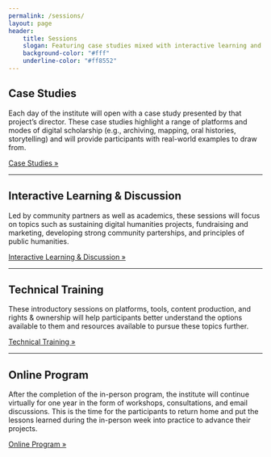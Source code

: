 ```yaml
---
permalink: /sessions/
layout: page
header: 
    title: Sessions
    slogan: Featuring case studies mixed with interactive learning and discussion sessions, and introductory workshops on tools and methods, the Institute will cover a wide range of topics, giving participants foundational, practical knowledge on important concepts, methods and tools.
    background-color: "#fff"
    underline-color: "#ff8552"
---
```


## Case Studies
Each day of the institute will open with a case study presented by that project’s director. These case studies highlight a range of platforms and modes of digital scholarship (e.g., archiving, mapping, oral histories, storytelling) and will provide participants with real-world examples to draw from. 

[Case Studies »](/case-studies/)

---

## Interactive Learning & Discussion
Led by community partners as well as academics, these sessions will focus on topics such as sustaining digital humanities projects, fundraising and marketing, developing strong community parterships, and principles of public humanities.

[Interactive Learning & Discussion »](./discussion/)

---

## Technical Training
These introductory sessions on platforms, tools, content production, and rights & ownership will help participants better understand the options available to them and resources available to pursue these topics further.

[Technical Training »](./tech-training/)

---

## Online Program
After the completion of the in-person program, the institute will continue virtually for one year in the form of workshops, consultations, and email discussions. This is the time for the participants to return home and put the lessons learned during the in-person week into practice to advance their projects. 

[Online Program »](./online-program/)
